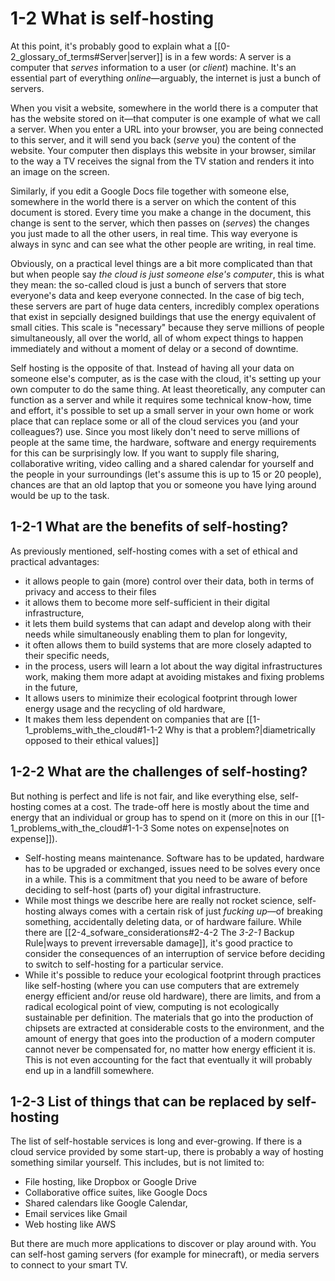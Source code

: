 # 1-2 What is self-hosting

At this point, it's probably good to explain what a [[0-2_glossary_of_terms#Server|server]] is in a few words: A server is a computer that *serves* information to a user (or *client*) machine. It's an essential part of everything *online*—arguably, the internet is just a bunch of servers.

When you visit a website, somewhere in the world there is a computer that has the website stored on it—that computer is one example of what we call a server. When you enter a URL into your browser, you are being connected to this server, and it will send you back (*serve* you) the content of the website. Your computer then displays this website in your browser, similar to the way a TV receives the signal from the TV station and renders it into an image on the screen.

Similarly, if you edit a Google Docs file together with someone else, somewhere in the world there is a server on which the content of this document is stored. Every time you make a change in the document, this change is sent to the server, which then passes on (*serves*) the changes you just made to all the other users, in real time. This way everyone is always in sync and can see what the other people are writing, in real time.

Obviously, on a practical level things are a bit more complicated than that but when people say *the cloud is just someone else's computer*, this is what they mean: the so-called cloud is just a bunch of servers that store everyone's data and keep everyone connected. In the case of big tech, these servers are part of huge data centers, incredibly complex operations that exist in sepcially designed buildings that use the energy equivalent of small cities. This scale is "necessary" because they serve millions of people simultaneously, all over the world, all of whom expect things to happen immediately and without a moment of delay or a second of downtime.

Self hosting is the opposite of that. Instead of having all your data on someone else's computer, as is the case with the cloud, it's setting up your own computer to do the same thing. At least theoretically, any computer can function as a server and while it requires some technical know-how, time and effort, it's possible to set up a small server in your own home or work place that can replace some or all of the cloud services you (and your colleagues?) use. Since you most likely don't need to serve millions of people at the same time, the hardware, software and energy requirements for this can be surprisingly low. If you want to supply file sharing, collaborative writing, video calling and a shared calendar for yourself and the people in your surroundings (let's assume this is up to 15 or 20 people), chances are that an old laptop that you or someone you have lying around would be up to the task.

## 1-2-1 What are the benefits of self-hosting?

As previously mentioned, self-hosting comes with a set of ethical and practical advantages:

- it allows people to gain (more) control over their data, both in terms of privacy and access to their files
- it allows them to become more self-sufficient in their digital infrastructure,
- it lets them build systems that can adapt and develop along with their needs while simultaneously enabling them to plan for longevity,
- it often allows them to build systems that are more closely adapted to their specific needs,
- in the process, users will learn a lot about the way digital infrastructures work, making them more adapt at avoiding mistakes and fixing problems in the future,
- It allows users to minimize their ecological footprint through lower energy usage and the recycling of old hardware,
- It makes them less dependent on companies that are [[1-1_problems_with_the_cloud#1-1-2 Why is that a problem?|diametrically opposed to their ethical values]]

## 1-2-2 What are the challenges of self-hosting?

But nothing is perfect and life is not fair, and like everything else, self-hosting comes at a cost. The trade-off here is mostly about the time and energy that an individual or group has to spend on it (more on this in our [[1-1_problems_with_the_cloud#1-1-3 Some notes on expense|notes on expense]]).

- Self-hosting means maintenance. Software has to be updated, hardware has to be upgraded or exchanged, issues need to be solves every once in a while. This is a commitment that you need to be aware of before deciding to self-host (parts of) your digital infrastructure.
- While most things we describe here are really not rocket science, self-hosting always comes with a certain risk of just *fucking up*—of breaking something, accidentally deleting data, or of hardware failure. While there are [[2-4_sofware_considerations#2-4-2 The *3-2-1* Backup Rule|ways to prevent irreversable damage]], it's good practice to consider the consequences of an interruption of service before deciding to switch to self-hosting for a particular service.
- While it's possible to reduce your ecological footprint through practices like self-hosting (where you can use computers that are extremely energy efficient and/or reuse old hardware), there are limits, and from a radical ecological point of view, computing is not ecologically sustainable per definition. The materials that go into the production of chipsets are extracted at considerable costs to the environment, and the amount of energy that goes into the production of a modern computer cannot never be compensated for, no matter how energy efficient it is. This is not even accounting for the fact that eventually it will probably end up in a landfill somewhere.

## 1-2-3 List of things that can be replaced by self-hosting

The list of self-hostable services is long and ever-growing. If there is a cloud service provided by some start-up, there is probably a way of hosting something similar yourself. This includes, but is not limited to:

- File hosting, like Dropbox or Google Drive
- Collaborative office suites, like Google Docs
- Shared calendars like Google Calendar,
- Email services like Gmail
- Web hosting like AWS

But there are much more applications to discover or play around with. You can self-host gaming servers (for example for minecraft), or media servers to connect to your smart TV.